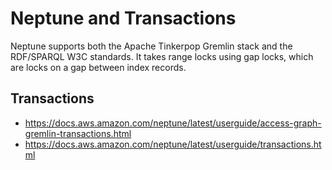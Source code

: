 # Neptune and Transactions
Neptune supports both the Apache Tinkerpop Gremlin stack and the RDF/SPARQL W3C standards.
It takes range locks using gap locks, which are locks on a gap between index records.

## Transactions

- https://docs.aws.amazon.com/neptune/latest/userguide/access-graph-gremlin-transactions.html
- https://docs.aws.amazon.com/neptune/latest/userguide/transactions.html
